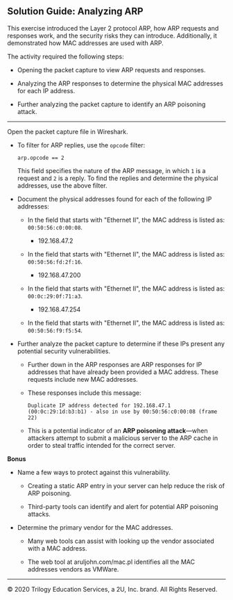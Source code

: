 ## Solution Guide: Analyzing ARP 

This exercise introduced the Layer 2 protocol ARP, how ARP requests and responses work, and the security risks they can  introduce. Additionally, it demonstrated how MAC addresses are used with ARP.

The activity required the following steps:
   - Opening the packet capture to view ARP requests and responses.

   - Analyzing the ARP responses to determine the physical MAC addresses for each IP address.

   - Further analyzing the packet capture to identify an ARP poisoning attack.

---


Open the packet capture file in Wireshark.

- To filter for ARP replies, use the `opcode` filter:

    `arp.opcode == 2`
    
   This field specifies the nature of the ARP message, in which `1` is a request and `2` is a reply.  To find the replies and determine the physical addresses, use the above filter.
  	  
- Document the physical addresses found for each of the following IP addresses:	 

   - In the field that starts with "Ethernet II", the MAC address is listed as: `00:50:56:c0:00:08`.

      - 192.168.47.2
      

   - In the field that starts with "Ethernet II", the MAC address is listed as: `00:50:56:fd:2f:16`.

      - 192.168.47.200

   - In the field that starts with "Ethernet II", the MAC address is listed as: `00:0c:29:0f:71:a3`.

      - 192.168.47.254 

   - In the field that starts with "Ethernet II", the MAC address is listed as: `00:50:56:f9:f5:54`.

- Further analyze the packet capture to determine if these IPs present any potential security vulnerabilities. 

    - Further down in the ARP responses are ARP responses for IP addresses that have already been provided a MAC address. These requests include new MAC addresses.
 
   - These responses include this message:
 
      `Duplicate IP address detected for 192.168.47.1 (00:0c:29:1d:b3:b1) - also in use by 00:50:56:c0:00:08 (frame 22)`
 
   - This is a potential indicator of an **ARP poisoning attack**—when attackers attempt to submit a malicious server to the ARP cache in order to steal traffic intended for the correct server.

**Bonus** 

- Name a few ways to protect against this vulnerability.

  - Creating a static ARP entry in your server can help reduce the risk of ARP poisoning.

  - Third-party tools can identify and alert for potential ARP poisoning attacks.

- Determine the primary vendor for the MAC addresses.  
    
   - Many web tools can assist with looking up the vendor associated with a MAC address. 

   - The web tool at aruljohn.com/mac.pl identifies all the MAC addresses vendors as VMWare.
   
---
© 2020 Trilogy Education Services, a 2U, Inc. brand. All Rights Reserved.
